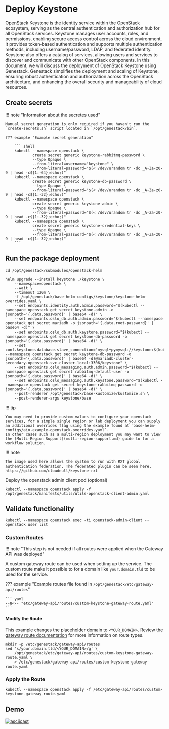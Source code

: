 # Deploy Keystone

OpenStack Keystone is the identity service within the OpenStack ecosystem, serving as the central authentication and authorization hub for all OpenStack services. Keystone manages user accounts, roles, and permissions, enabling secure access control across the cloud environment. It provides token-based authentication and supports multiple authentication methods, including username/password, LDAP, and federated identity. Keystone also offers a catalog of services, allowing users and services to discover and communicate with other OpenStack components. In this document, we will discuss the deployment of OpenStack Keystone using Genestack. Genestack simplifies the deployment and scaling of Keystone, ensuring robust authentication and authorization across the OpenStack architecture, and enhancing the overall security and manageability of cloud resources.

## Create secrets

!!! note "Information about the secretes used"

    Manual secret generation is only required if you haven't run the `create-secrets.sh` script located in `/opt/genestack/bin`.

    ??? example "Example secret generation"

        ``` shell
        kubectl --namespace openstack \
                create secret generic keystone-rabbitmq-password \
                --type Opaque \
                --from-literal=username="keystone" \
                --from-literal=password="$(< /dev/urandom tr -dc _A-Za-z0-9 | head -c${1:-64};echo;)"
        kubectl --namespace openstack \
                create secret generic keystone-db-password \
                --type Opaque \
                --from-literal=password="$(< /dev/urandom tr -dc _A-Za-z0-9 | head -c${1:-32};echo;)"
        kubectl --namespace openstack \
                create secret generic keystone-admin \
                --type Opaque \
                --from-literal=password="$(< /dev/urandom tr -dc _A-Za-z0-9 | head -c${1:-32};echo;)"
        kubectl --namespace openstack \
                create secret generic keystone-credential-keys \
                --type Opaque \
                --from-literal=password="$(< /dev/urandom tr -dc _A-Za-z0-9 | head -c${1:-32};echo;)"
        ```

## Run the package deployment

``` shell
cd /opt/genestack/submodules/openstack-helm

helm upgrade --install keystone ./keystone \
    --namespace=openstack \
    --wait \
    --timeout 120m \
    -f /opt/genestack/base-helm-configs/keystone/keystone-helm-overrides.yaml \
    --set endpoints.identity.auth.admin.password="$(kubectl --namespace openstack get secret keystone-admin -o jsonpath='{.data.password}' | base64 -d)" \
    --set endpoints.oslo_db.auth.admin.password="$(kubectl --namespace openstack get secret mariadb -o jsonpath='{.data.root-password}' | base64 -d)" \
    --set endpoints.oslo_db.auth.keystone.password="$(kubectl --namespace openstack get secret keystone-db-password -o jsonpath='{.data.password}' | base64 -d)" \
    --set conf.keystone.database.slave_connection="mysql+pymysql://keystone:$(kubectl --namespace openstack get secret keystone-db-password -o jsonpath='{.data.password}' | base64 -d)@mariadb-cluster-secondary.openstack.svc.cluster.local:3306/keystone" \
    --set endpoints.oslo_messaging.auth.admin.password="$(kubectl --namespace openstack get secret rabbitmq-default-user -o jsonpath='{.data.password}' | base64 -d)" \
    --set endpoints.oslo_messaging.auth.keystone.password="$(kubectl --namespace openstack get secret keystone-rabbitmq-password -o jsonpath='{.data.password}' | base64 -d)" \
    --post-renderer /opt/genestack/base-kustomize/kustomize.sh \
    --post-renderer-args keystone/base
```

!!! tip

    You may need to provide custom values to configure your openstack services, for a simple single region or lab deployment you can supply an additional overrides flag using the example found at `base-helm-configs/aio-example-openstack-overrides.yaml`.
    In other cases such as a multi-region deployment you may want to view the [Multi-Region Support](multi-region-support.md) guide to for a workflow solution.

!!! note

    The image used here allows the system to run with RXT global authentication federation. The federated plugin can be seen here, https://github.com/cloudnull/keystone-rxt

Deploy the openstack admin client pod (optional)

``` shell
kubectl --namespace openstack apply -f /opt/genestack/manifests/utils/utils-openstack-client-admin.yaml
```

## Validate functionality

``` shell
kubectl --namespace openstack exec -ti openstack-admin-client -- openstack user list
```

### Custom Routes

!!! note "This step is not needed if all routes were applied when the Gateway API was deployed"

A custom gateway route can be used when setting up the service. The custom route make it possible to for a domain like `your.domain.tld` to be used for the service.

??? example "Example routes file found in `/opt/genestack/etc/gateway-api/routes`"

    ``` yaml
    --8<-- "etc/gateway-api/routes/custom-keystone-gateway-route.yaml"
    ```

#### Modify the Route

This example changes the placeholder domain to `<YOUR_DOMAIN>`. Review the [gateway route documentation](https://gateway-api.sigs.k8s.io/api-types/httproute)
for more information on route types.

``` shell
mkdir -p /etc/genestack/gateway-api/routes
sed 's/your.domain.tld/<YOUR_DOMAIN>/g' \
    /opt/genestack/etc/gateway-api/routes/custom-keystone-gateway-route.yaml \
    > /etc/genestack/gateway-api/routes/custom-keystone-gateway-route.yaml
```

### Apply the Route

``` shell
kubectl --namespace openstack apply -f /etc/gateway-api/routes/custom-keystone-gateway-route.yaml
```

## Demo

[![asciicast](https://asciinema.org/a/629802.svg)](https://asciinema.org/a/629802)

